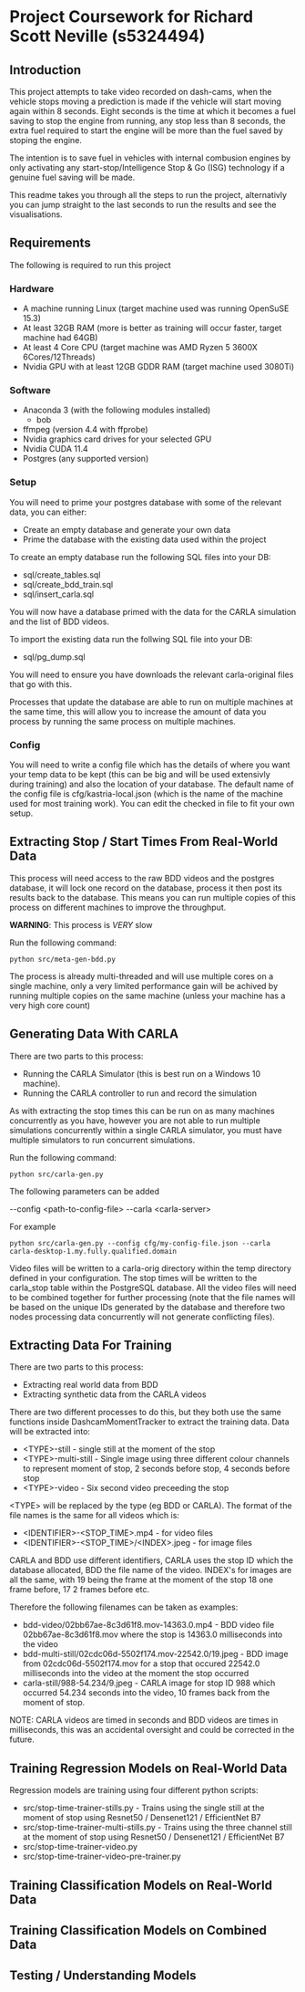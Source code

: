 # Project Coursework for Richard Scott Neville (s5324494)

## Introduction

This project attempts to take video recorded on dash-cams, when the vehicle stops moving a prediction is made if the vehicle will start 
moving again within 8 seconds. Eight seconds is the time at which it becomes a fuel saving to stop the engine from running, any stop
less than 8 seconds, the extra fuel required to start the engine will be more than the fuel saved by stoping the engine.

The intention is to save fuel in vehicles with internal combusion engines by only activating any start-stop/Intelligence Stop & Go (ISG)
technology if a genuine fuel saving will be made.

This readme takes you through all the steps to run the project, alternativly you can jump straight to the last seconds to run the results
and see the visualisations.

## Requirements

The following is required to run this project

### Hardware
* A machine running Linux (target machine used was running OpenSuSE 15.3)
* At least 32GB RAM (more is better as training will occur faster, target machine had 64GB)
* At least 4 Core CPU (target machine was AMD Ryzen 5 3600X 6Cores/12Threads)
* Nvidia GPU with at least 12GB GDDR RAM (target machine used 3080Ti)

### Software
* Anaconda 3 (with the following modules installed)
  * bob
* ffmpeg (version 4.4 with ffprobe)
* Nvidia graphics card drives for your selected GPU
* Nvidia CUDA 11.4
* Postgres (any supported version)

### Setup
You will need to prime your postgres database with some of the relevant data, you can either:
* Create an empty database and generate your own data
* Prime the database with the existing data used within the project

To create an empty database run the following SQL files into your DB:
* sql/create_tables.sql
* sql/create_bdd_train.sql
* sql/insert_carla.sql

You will now have a database primed with the data for the CARLA simulation and the list of BDD videos.

To import the existing data run the follwing SQL file into your DB:
* sql/pg_dump.sql

You will need to ensure you have downloads the relevant carla-original files that go with this.

Processes that update the database are able to run on multiple machines at the same time, this will allow you to increase the amount of 
data you process by running the same process on multiple machines.

### Config

You will need to write a config file which has the details of where you want your temp data to be kept (this can be big and will be used extensivly during training) and also the location of your database. The default name of the config file is cfg/kastria-local.json (which is the name of the machine used for most training work).  You can edit the checked in file to fit your own setup.


## Extracting Stop / Start Times From Real-World Data

This process will need access to the raw BDD videos and the postgres database, it will lock one record on the database, process it then post its results back to the database. This means you can run multiple copies of this process on different machines to improve the throughput.

**WARNING**: This process is *VERY* slow

Run the following command:
```
python src/meta-gen-bdd.py
```

The process is already multi-threaded and will use multiple cores on a single machine, only a very limited performance gain will be achived by running multiple copies on the same machine (unless your machine has a very high core count)

## Generating Data With CARLA

There are two parts to this process:
* Running the CARLA Simulator (this is best run on a Windows 10 machine).
* Running the CARLA controller to run and record the simulation 

As with extracting the stop times this can be run on as many machines concurrently as you have, however you are not able to run multiple simulations concurrently within a single CARLA simulator, you must have multiple simulators to run concurrent simulations.

Run the following command:
```
python src/carla-gen.py
```
The following parameters can be added

--config \<path-to-config-file\>
--carla \<carla-server\>

For example
```
python src/carla-gen.py --config cfg/my-config-file.json --carla carla-desktop-1.my.fully.qualified.domain
```

Video files will be written to a carla-orig directory within the temp directory defined in your configuration. The stop times will be written to the carla_stop table within the PostgreSQL database.  All the video files will need to be combined together for further processing (note that the file names will be based on the unique IDs generated by the database and therefore two nodes processing data concurrently will not generate conflicting files).

## Extracting Data For Training

There are two parts to this process:
* Extracting real world data from BDD
* Extracting synthetic data from the CARLA videos

There are two different processes to do this, but they both use the same functions inside DashcamMomentTracker to extract the training data.  Data will be extracted into:
* \<TYPE\>-still - single still at the moment of the stop
* \<TYPE\>-multi-still - Single image using three different colour channels to represent moment of stop, 2 seconds before stop, 4 seconds before stop
* \<TYPE\>-video - Six second video preceeding the stop

\<TYPE\> will be replaced by the type (eg BDD or CARLA).  The format of the file names is the same for all videos which is:
* \<IDENTIFIER\>-\<STOP_TIME\>.mp4 - for video files
* \<IDENTIFIER\>-\<STOP_TIME\>/\<INDEX\>.jpeg - for image files

CARLA and BDD use different identifiers, CARLA uses the stop ID which the database allocated, BDD the file name of the video. INDEX's for images are all the same, with 19 being the frame at the moment of the stop 18 one frame before, 17 2 frames before etc.

Therefore the following filenames can be taken as examples:
* bdd-video/02bb67ae-8c3d61f8.mov-14363.0.mp4 - BDD video file 02bb67ae-8c3d61f8.mov where the stop is 14363.0 milliseconds into the video
* bdd-multi-still/02cdc06d-5502f174.mov-22542.0/19.jpeg - BDD image from 02cdc06d-5502f174.mov for a stop that occured 22542.0 milliseconds into the video at the moment the stop occurred
* carla-still/988-54.234/9.jpeg - CARLA image for stop ID 988 which occurred 54.234 seconds into the video, 10 frames back from the moment of stop.

NOTE: CARLA videos are timed in seconds and BDD videos are times in milliseconds, this was an accidental oversight and could be corrected in the future.


## Training Regression Models on Real-World Data

Regression models are training using four different python scripts:
* src/stop-time-trainer-stills.py - Trains using the single still at the moment of stop using Resnet50 / Densenet121 / EfficientNet B7
* src/stop-time-trainer-multi-stills.py - Trains using the three channel still at the moment of stop using Resnet50 / Densenet121 / EfficientNet B7
* src/stop-time-trainer-video.py
* src/stop-time-trainer-video-pre-trainer.py

## Training Classification Models on Real-World Data

## Training Classification Models on Combined Data

## Testing / Understanding Models